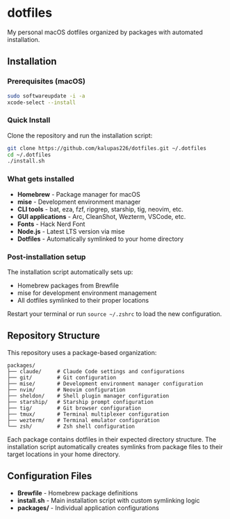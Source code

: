 # dotfiles

My personal macOS dotfiles organized by packages with automated installation.

## Installation

### Prerequisites (macOS)
```bash
sudo softwareupdate -i -a
xcode-select --install
```

### Quick Install
Clone the repository and run the installation script:

```bash
git clone https://github.com/kalupas226/dotfiles.git ~/.dotfiles
cd ~/.dotfiles
./install.sh
```

### What gets installed
- **Homebrew** - Package manager for macOS
- **mise** - Development environment manager
- **CLI tools** - bat, eza, fzf, ripgrep, starship, tig, neovim, etc.
- **GUI applications** - Arc, CleanShot, Wezterm, VSCode, etc.
- **Fonts** - Hack Nerd Font
- **Node.js** - Latest LTS version via mise
- **Dotfiles** - Automatically symlinked to your home directory

### Post-installation setup

The installation script automatically sets up:
- Homebrew packages from Brewfile
- mise for development environment management
- All dotfiles symlinked to their proper locations

Restart your terminal or run `source ~/.zshrc` to load the new configuration.

## Repository Structure

This repository uses a package-based organization:

```
packages/
├── claude/     # Claude Code settings and configurations
├── git/        # Git configuration
├── mise/       # Development environment manager configuration
├── nvim/       # Neovim configuration
├── sheldon/    # Shell plugin manager configuration
├── starship/   # Starship prompt configuration  
├── tig/        # Git browser configuration
├── tmux/       # Terminal multiplexer configuration
├── wezterm/    # Terminal emulator configuration
└── zsh/        # Zsh shell configuration
```

Each package contains dotfiles in their expected directory structure. The installation script automatically creates symlinks from package files to their target locations in your home directory.

## Configuration Files

- **Brewfile** - Homebrew package definitions
- **install.sh** - Main installation script with custom symlinking logic
- **packages/** - Individual application configurations

